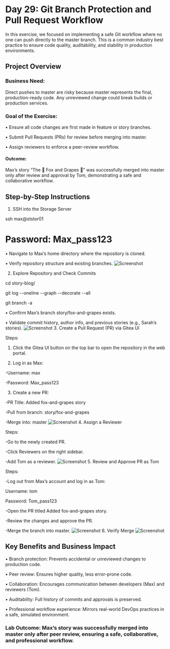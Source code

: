 # Day 29: Git Branch Protection and Pull Request Workflow
In this exercise, we focused on implementing a safe Git workflow where no one can push directly to the master branch. This is a common industry best practice to ensure code quality, auditability, and stability in production environments.

## Project Overview
### Business Need:

Direct pushes to master are risky because master represents the final, production-ready code. Any unreviewed change could break builds or production services.

### Goal of the Exercise:
•	Ensure all code changes are first made in feature or story branches.

•	Submit Pull Requests (PRs) for review before merging into master.

•	Assign reviewers to enforce a peer-review workflow.

#### Outcome:
Max’s story “The 🦊 Fox and Grapes 🍇” was successfully merged into master only after review and approval by Tom, demonstrating a safe and collaborative workflow.

## Step-by-Step Instructions
1. SSH into the Storage Server

ssh max@ststor01

# Password: Max_pass123

•	Navigate to Max’s home directory where the repository is cloned.

•	Verify repository structure and existing branches.
![Screenshot](screenshots/repo-layout.png)

2. Explore Repository and Check Commits

cd story-blog/

git log --oneline --graph --decorate --all

git branch -a

•	Confirm Max’s branch story/fox-and-grapes exists.

•	Validate commit history, author info, and previous stories (e.g., Sarah’s stories).
![Screenshot](screenshots/git-log.png)
3. Create a Pull Request (PR) via Gitea UI

Steps:

1.	Click the Gitea UI button on the top bar to open the repository in the web portal.

2.	Log in as Max:

-Username: max

-Password: Max_pass123

3.	Create a new PR:

-PR Title: Added fox-and-grapes story

-Pull from branch: story/fox-and-grapes

-Merge into: master
![Screenshot](screenshots/pr-creation.png)
4. Assign a Reviewer

Steps:

-Go to the newly created PR.

-Click Reviewers on the right sidebar.

-Add Tom as a reviewer.
![Screenshot](screenshots/reviewer-added.png)
5. Review and Approve PR as Tom

Steps:

-Log out from Max’s account and log in as Tom:

Username: tom

Password: Tom_pass123

-Open the PR titled Added fox-and-grapes story.

-Review the changes and approve the PR.

-Merge the branch into master.
![Screenshot](screenshots/reviewer-approval.png)
6. Verify Merge
![Screenshot](screenshots/verify-merge.png)
## Key Benefits and Business Impact
•	Branch protection: Prevents accidental or unreviewed changes to production code.

•	Peer review: Ensures higher quality, less error-prone code.

•	Collaboration: Encourages communication between developers (Max) and reviewers (Tom).

•	Auditability: Full history of commits and approvals is preserved.

•	Professional workflow experience: Mirrors real-world DevOps practices in a safe, simulated environment.

### Lab Outcome: Max’s story was successfully merged into master only after peer review, ensuring a safe, collaborative, and professional workflow.
